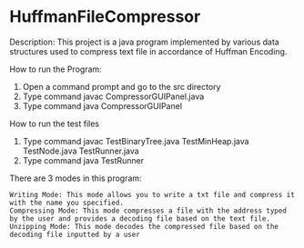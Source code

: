 # HuffmanFileCompressor
Description:
  This project is a java program implemented by various data structures used to compress text file in accordance of Huffman Encoding.
  
  
How to run the Program:

  1. Open a command prompt and go to the src directory
  2. Type command javac CompressorGUIPanel.java
  3. Type command java CompressorGUIPanel
 
How to run the test files

  1. Type command javac TestBinaryTree.java TestMinHeap.java TestNode.java TestRunner.java
  2. Type command java TestRunner

There are 3 modes in this program:
	
	Writing Mode: This mode allows you to write a txt file and compress it with the name you specified.
	Compressing Mode: This mode compresses a file with the address typed by the user and provides a decoding file based on the text file.
	Unzipping Mode: This mode decodes the compressed file based on the decoding file inputted by a user

